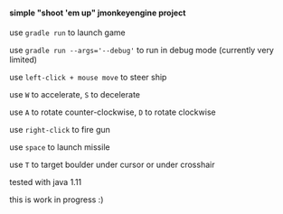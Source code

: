#### simple "shoot 'em up" jmonkeyengine project

use `gradle run` to launch game

use `gradle run --args='--debug'` to run in debug mode (currently very limited)

use `left-click + mouse move` to steer ship

use `W` to accelerate, `S` to decelerate

use `A` to rotate counter-clockwise, `D` to rotate clockwise

use `right-click` to fire gun

use `space` to launch missile

use `T` to target boulder under cursor or under crosshair

tested with java 1.11

this is work in progress :)
